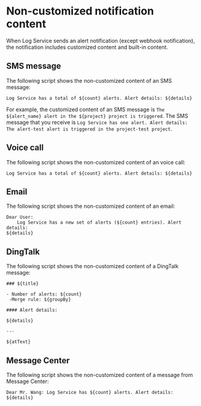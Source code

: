# Non-customized notification content

When Log Service sends an alert notification \(except webhook notification\), the notification includes customized content and built-in content.

## SMS message

The following script shows the non-customized content of an SMS message:

```
Log Service has a total of ${count} alerts. Alert details: ${details}
```

For example, the customized content of an SMS message is `The ${alert_name} alert in the ${project} project is triggered`. The SMS message that you receive is `Log Service has one alert. Alert details: The alert-test alert is triggered in the project-test project`.

## Voice call

The following script shows the non-customized content of an voice call:

```
Log Service has a total of ${count} alerts. Alert details: ${details}
```

## Email

The following script shows the non-customized content of an email:

```
Dear User:
    Log Service has a new set of alerts (${count} entries). Alert details:
${details}
```

## DingTalk

The following script shows the non-customized content of a DingTalk message:

```
### ${title}

- Number of alerts: ${count}
 -Merge rule: ${groupBy}

#### Alert details:

${details}

---

${atText}
```

## Message Center

The following script shows the non-customized content of a message from Message Center:

```
Dear Mr. Wang: Log Service has ${count} alerts. Alert details:
${details}
```

